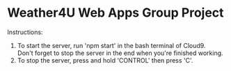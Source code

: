 # Weather4U Web Apps Group Project
Instructions:
1. To start the server, run 'npm start' in the bash terminal of Cloud9. <br>Don't forget to stop the server in the end when you're finished working.
2. To stop the server, press and hold 'CONTROL' then press 'C'.